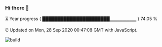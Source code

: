 ### Hi there 👋

⏳ Year progress { ██████████████████████▁▁▁▁▁▁▁▁ } 74.05 %

⏰ Updated on Mon, 28 Sep 2020 00:47:08 GMT with JavaScript.

![build](https://github.com/shenxianpeng/shenxianpeng/workflows/build/badge.svg)
